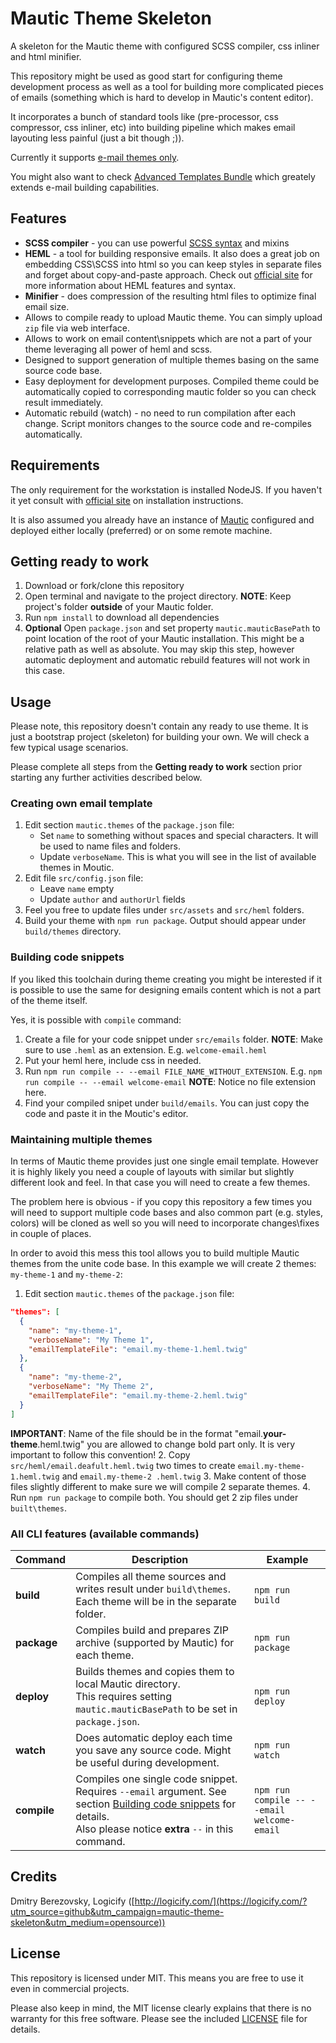 # Mautic Theme Skeleton

A skeleton for the Mautic theme with configured SCSS compiler, css inliner and html minifier.

This repository might be used as good start for configuring theme development process as well as a tool for building 
more complicated pieces of emails (something which is hard to develop in Mautic's content editor).

It incorporates a bunch of standard tools like (pre-processor, css compressor, css inliner, etc) into building pipeline
which makes email layouting less painful (just a bit though ;)).

Currently it supports <u>e-mail themes only</u>.

You might also want to check [Advanced Templates Bundle](https://github.com/Logicify/mautic-advanced-templates-bundle) which greately extends e-mail building capabilities.

## Features

* **SCSS compiler** - you can use powerful [SCSS syntax](https://sass-lang.com/) and mixins
* **HEML** - a tool for building responsive emails. It also does a great job on embedding CSS\SCSS into html so you can 
  keep styles in separate files and forget about copy-and-paste approach. Check out [official site](https://heml.io/) for
  more information about HEML features and syntax. 
* **Minifier** - does compression of the resulting html files to optimize final email size.
* Allows to compile ready to upload Mautic theme. You can simply upload `zip` file via web interface.
* Allows to work on email content\snippets which are not a part of your theme leveraging all power of heml and scss. 
* Designed to support generation of multiple themes basing on the same source code base.
* Easy deployment for development purposes. Compiled theme could be automatically copied to corresponding mautic 
  folder so you can check result immediately.
* Automatic rebuild (watch) - no need to run compilation after each change. Script monitors changes to the source 
  code and re-compiles automatically.

## Requirements 

The only requirement for the workstation is installed NodeJS. If you haven't it yet consult with 
[official site](https://nodejs.org/en/) on installation instructions.

It is also assumed you already have an instance of [Mautic](https://www.mautic.org/) configured and deployed either locally (preferred) or on 
some remote machine.

## Getting ready to work

1. Download or fork/clone this repository
1. Open terminal and navigate to the project directory.
  **NOTE**: Keep project's folder **outside** of your Mautic folder.
1. Run `npm install` to download all dependencies 
1. **Optional** Open `package.json` and set property `mautic.mauticBasePath` to point location of the root of your Mautic 
  installation. This might be a relative path as well as absolute. You may skip this step, however automatic deployment
   and automatic rebuild features will not work in this case. 

## Usage

Please note, this repository doesn't contain any ready to use theme. It is just a bootstrap project (skeleton) for 
building your own. We will check a few typical usage scenarios. 

Please complete all steps from the **Getting ready to work** section prior starting any further activities described 
below. 

### Creating own email template

1. Edit section `mautic.themes` of the `package.json` file:
    * Set `name` to something without spaces and special characters. It will be used to name files and folders. 
    * Update `verboseName`. This is what you will see in the list of available themes in Moutic.    
2. Edit file `src/config.json` file:
    * Leave `name` empty
    * Update `author` and `authorUrl` fields
3. Feel you free to update files under `src/assets` and `src/heml` folders.
4. Build your theme with `npm run package`. Output should appear under `build/themes` directory.

### Building code snippets

If you liked this toolchain during theme creating you might be interested if it is possible to use the same for 
designing emails content which is not a part of the theme itself. 

Yes, it is possible with `compile` command:

1. Create a file for your code snippet under `src/emails` folder.
    **NOTE**: Make sure to use `.heml` as an extension. E.g. `welcome-email.heml`
2. Put your heml here, include css in needed.
3. Run `npm run compile -- --email FILE_NAME_WITHOUT_EXTENSION`. E.g. `npm run compile -- --email welcome-email`
    **NOTE**: Notice no file extension here.
4. Find your compiled snipet under `build/emails`. You can just copy the code and paste it in the Moutic's editor.    

### Maintaining multiple themes

In terms of Mautic theme provides just one single email template. However it is highly likely you need a couple of 
layouts with similar but slightly different look and feel. In that case you will need to create a few themes.

The problem here is obvious - if you copy this repository a few times you will need to support multiple code bases 
and also common part (e.g. styles, colors) will be cloned as well so you will need to incorporate changes\fixes in 
couple of places. 

In order to avoid this mess this tool allows you to build multiple Mautic themes from the unite code base. In this 
example we will create 2 themes: `my-theme-1` and `my-theme-2`:

1. Edit section `mautic.themes` of the `package.json` file:
  ```json
  "themes": [
    {
      "name": "my-theme-1",
      "verboseName": "My Theme 1",
      "emailTemplateFile": "email.my-theme-1.heml.twig"
    },
    {
      "name": "my-theme-2",
      "verboseName": "My Theme 2",
      "emailTemplateFile": "email.my-theme-2.heml.twig"
    }
  ]
  ```
  **IMPORTANT**: Name of the file should be in the format "email.**your-theme**.heml.twig" you are allowed to 
change bold part only. It is very important to follow this convention!
2. Copy `src/heml/email.deafult.heml.twig` two times to create `email.my-theme-1.heml.twig` and `email.my-theme-2
  .heml.twig`
3. Make content of those files slightly different to make sure we will compile 2 separate themes.
4. Run `npm run package` to compile both. You should get 2 zip files under `built\themes`.

### All CLI features (available commands)

| Command     | Description                              | Example                                  |
| ----------- | ---------------------------------------- | ---------------------------------------- |
| **build**   | Compiles all theme sources and writes result under `build\themes`. <br />Each theme will be in the separate folder. | `npm run build`                          |
| **package** | Compiles build and prepares ZIP archive (supported by Mautic) for each theme. | `npm run package`                        |
| **deploy**  | Builds themes and copies them to local Mautic directory.<br />This requires setting `mautic.mauticBasePath` to be set in `package.json`. | `npm run deploy`                         |
| **watch**   | Does automatic deploy each time you save any source code. Might be useful during development. | `npm run watch`                          |
| **compile** | Compiles one single code snippet. Requires `--email` argument. See section [Building code snippets](#building-code-snippets) for details.<br />Also please notice **extra** `--` in this command. | `npm run compile -- --email welcome-email` |

## Credits

Dmitry Berezovsky, Logicify ([http://logicify.com/](https://logicify.com/?utm_source=github&utm_campaign=mautic-theme-skeleton&utm_medium=opensource))

## License

This repository is licensed under MIT. This means you are free to use it even in commercial projects.

Please also keep in mind, the MIT license clearly explains that there is no warranty for this free software. 
Please see the included [LICENSE](LICENSE) file for details.
